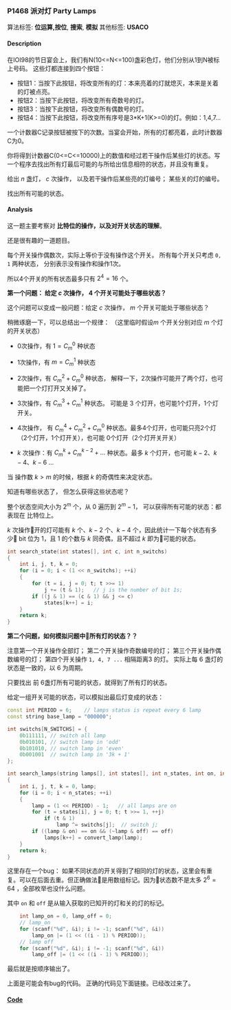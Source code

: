 
### P1468 派对灯 Party Lamps

算法标签: **位运算,按位**, **搜索**, **模拟**
其他标签: **USACO**

#### Description

在IOI98的节日宴会上，我们有N(10<=N<=100)盏彩色灯，他们分别从1到N被标上号码。 这些灯都连接到四个按钮：

- 按钮1：当按下此按钮，将改变所有的灯：本来亮着的灯就熄灭，本来是关着的灯被点亮。
- 按钮2：当按下此按钮，将改变所有奇数号的灯。
- 按钮3：当按下此按钮，将改变所有偶数号的灯。
- 按钮4：当按下此按钮，将改变所有序号是3*K+1(K>=0)的灯。例如：1,4,7...

一个计数器C记录按钮被按下的次数。当宴会开始，所有的灯都亮着，此时计数器C为0。

你将得到计数器C(0<=C<=10000)上的数值和经过若干操作后某些灯的状态。写一个程序去找出所有灯最后可能的与所给出信息相符的状态，并且没有重复。

给出 $n$ 盏灯， $c$ 次操作， 以及若干操作后某些亮的灯编号； 某些关的灯的编号。

找出所有可能的状态。

#### Analysis

这一题主要考察对 **比特位的操作，以及对开关状态的理解**。

还是很有趣的一道题目。

每个开关操作偶数次，实际上等价于没有操作这个开关。 所有每个开关只考虑 `0, 1` 两种状态， 分别表示没有操作和操作1次。

所以4个开关的所有状态最多只有 $2^4 = 16$ 个。

**第一个问题： 给定 $c$ 次操作， $4$ 个开关可能处于哪些状态？**

这个问题可以变成一般问题：给定 $c$ 次操作， $m$ 个开关可能处于哪些状态？ 

稍微琢磨一下，可以总结出一个规律：
（这里临时假设$m$ 个开关分别对应 $m$ 个灯的开关状态）

- 0次操作，有 $1 = C_m^0$ 种状态
- 1次操作，有 $m = C_m^1$ 种状态
- 2次操作，有 $C_m^2 + C_m^0$ 种状态， 解释一下，2次操作可能开了两个灯，也可能把一个灯打开又关掉了。
- 3次操作，有 $C_m^3 + C_m^1$ 种状态。 可能是 3 个灯开，也可能1个灯开，1个灯开关。
- 4次操作， 有 $C_m^4 + C_m^2 + C_m^0$ 种状态。最多4个灯开，也可能只亮2个灯（2个灯开，1个灯开关），也可能 0个灯开（2个灯开关开关）

- $k$ 次操作：有 $C_m^k + C_m^{k - 2} + \dots$ 种状态。最多 $k$ 个灯开，也可能 $k-2$、$k-4$、$k-6$ ...

当 操作数 $k > m$ 的时候，根据 $k$ 的奇偶性来决定状态。

知道有哪些状态了， 但怎么获得这些状态呢？

整个状态空间大小为 $2^{m}$ 个，从 0 遍历到 $2^m - 1$， 可以获得所有可能的状态：都表现在 比特位上。

$k$ 次操作开的灯可能有 $k$ 个、$k-2$ 个、$k-4$ 个，因此统计一下每个状态有多少 bit 位为 1，且 1 的个数与 $k$ 同奇偶，且不超过 $k$ 即为可能的状态。

```cpp
int search_state(int states[], int c, int n_switchs)
{
    int i, j, t, k = 0;
    for (i = 0; i < (1 << n_switchs); ++i)
    {
        for (t = i, j = 0; t; t >>= 1)
            j += (t & 1);   // j is the number of bit 1s;
        if ((j & 1) == (c & 1) && j <= c)
            states[k++] = i;
    }
    return k;
}
```

**第二个问题，如何模拟问题中所有灯的状态？？**

注意第一个开关操作全部灯； 第二个开关操作奇数编号的灯； 第三个开关操作偶数编号的灯； 第四个开关操作 `1, 4, 7 ...` 相隔距离3 的灯。 实际上每 6 盏灯的状态是一致的，以 6 为周期。

只要找出 前 6盏灯所有可能的状态，就得到了所有灯的状态。

给定一组开关可能的状态，可以模拟出最后灯变成的状态：

```cpp
const int PERIOD = 6;    // lamps status is repeat every 6 lamp
const string base_lamp = "000000";

int switchs[N_SWITCHS] = {
    0b111111, // switch all lamp
    0b010101, // switch lamp in 'odd'
    0b101010, // switch lamp in 'even'
    0b001001  // switch lamp in '3k + 1'
};

int search_lamps(string lamps[], int states[], int n_states, int on, int off)
{
    int i, j, t, k = 0, lamp;
    for (i = 0; i < n_states; ++i)
    {
        lamp = (1 << PERIOD) - 1;   // all lamps are on
        for (t = states[i], j = 0; t; t >>= 1, ++j)
            if (t & 1)
                lamp ^= switchs[j];  // switch j;
        if ((lamp & on) == on && (~lamp & off) == off)
            lamps[k++] = convert_lamp(lamp);
    }
    return k;
}
```

这里存在一个bug： 如果不同状态的开关得到了相同的灯的状态，这里会有重复。可以在后面去重。但正确做法是用数组标记。因为状态数不是太多 $2^6 = 64$ ，全部枚举也没什么问题。


其中 `on` 和 `off` 是从输入获取的已知开的灯和关的灯的标记。

```cpp
    int lamp_on = 0, lamp_off = 0;
    // lamp_on
    for (scanf("%d", &i); i != -1; scanf("%d", &i))
        lamp_on |= (1 << ((i - 1) % PERIOD));
    // lamp off
    for (scanf("%d", &i); i != -1; scanf("%d", &i))
        lamp_off |= (1 << ((i - 1) % PERIOD));
```


最后就是按顺序输出了。

上面是可能会有bug的代码。 正确的代码见下面链接。已经改过来了。

#### [Code](../../cpp/14/p1468.cpp)


